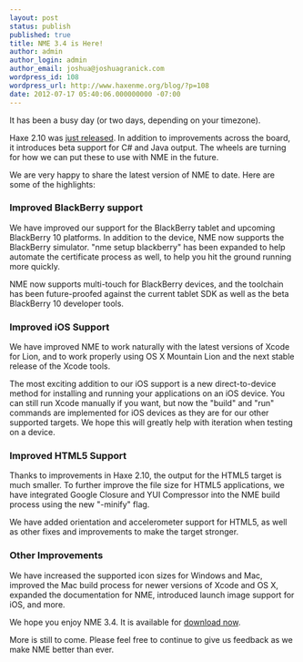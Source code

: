 ```yaml
---
layout: post
status: publish
published: true
title: NME 3.4 is Here!
author: admin
author_login: admin
author_email: joshua@joshuagranick.com
wordpress_id: 108
wordpress_url: http://www.haxenme.org/blog/?p=108
date: 2012-07-17 05:40:06.000000000 -07:00
---
```

It has been a busy day (or two days, depending on your timezone).

Haxe 2.10 was <a href="http://haxe.org/doc/release/2.10" target="_blank">just released</a>. In addition to improvements across the board, it introduces beta support for C# and Java output. The wheels are turning for how we can put these to use with NME in the future.

We are very happy to share the latest version of NME to date. Here are some of the highlights:
<h3>Improved BlackBerry support</h3>
We have improved our support for the BlackBerry tablet and upcoming BlackBerry 10 platforms. In addition to the device, NME now supports the BlackBerry simulator. "nme setup blackberry" has been expanded to help automate the certificate process as well, to help you hit the ground running more quickly.

NME now supports multi-touch for BlackBerry devices, and the toolchain has been future-proofed against the current tablet SDK as well as the beta BlackBerry 10 developer tools.
<h3>Improved iOS Support</h3>
We have improved NME to work naturally with the latest versions of Xcode for Lion, and to work properly using OS X Mountain Lion and the next stable release of the Xcode tools.

The most exciting addition to our iOS support is a new direct-to-device method for installing and running your applications on an iOS device. You can still run Xcode manually if you want, but now the "build" and "run" commands are implemented for iOS devices as they are for our other supported targets. We hope this will greatly help with iteration when testing on a device.
<h3>Improved HTML5 Support</h3>
Thanks to improvements in Haxe 2.10, the output for the HTML5 target is much smaller. To further improve the file size for HTML5 applications, we have integrated Google Closure and YUI Compressor into the NME build process using the new "-minify" flag.

We have added orientation and accelerometer support for HTML5, as well as other fixes and improvements to make the target stronger.
<h3>Other Improvements</h3>
We have increased the supported icon sizes for Windows and Mac, improved the Mac build process for newer versions of Xcode and OS X, expanded the documentation for NME, introduced launch image support for iOS, and more.

We hope you enjoy NME 3.4. It is available for <a href="http://www.haxenme.org/download" target="_blank">download now</a>.

More is still to come. Please feel free to continue to give us feedback as we make NME better than ever.
